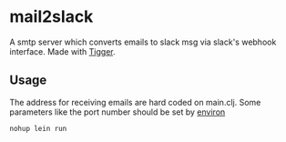 
# mail2slack

A smtp server which converts emails to slack msg via slack's webhook interface.
Made with [Tigger](https://github.com/rodnaph/tigger).

## Usage

The address for receiving emails are hard coded on main.clj.
Some parameters like the port number should be set by [environ](https://github.com/weavejester/environ)


```
nohup lein run
```

